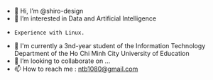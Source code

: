 - 👋 Hi, I’m @shiro-design
- 👀 I’m interested in Data and Artificial Intelligence
-     Experience with Linux.
- 🌱 I'm currently a 3nd-year student of the Information Technology Department of the Ho Chi Minh City University of Education
- 💞️ I’m looking to collaborate on ...
- 📫 How to reach me : ntb1080@gmail.com 

<!---
shiro-design/shiro-design is a ✨ special ✨ repository because its `README.md` (this file) appears on your GitHub profile.
You can click the Preview link to take a look at your changes.
--->
